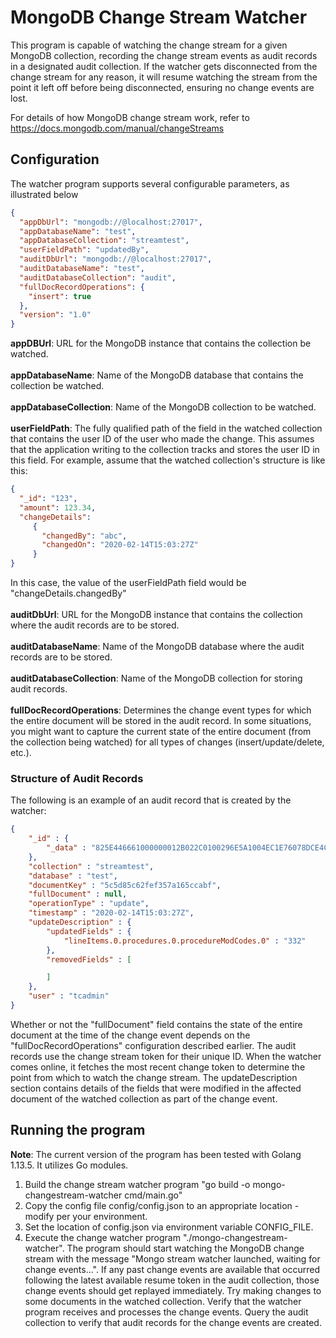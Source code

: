 # MongoDB Change Stream Watcher
This program is capable of watching the change stream for a given MongoDB collection, recording the change stream
events as audit records in a designated audit collection. If the watcher gets disconnected from the change stream 
for any reason, it will resume watching the stream from the point it left off before being disconnected, ensuring no 
change events are lost.

For details of how MongoDB change stream work, refer to https://docs.mongodb.com/manual/changeStreams

## Configuration
The watcher program supports several configurable parameters, as illustrated below
```json
{
  "appDbUrl": "mongodb://@localhost:27017",
  "appDatabaseName": "test",
  "appDatabaseCollection": "streamtest",
  "userFieldPath": "updatedBy",
  "auditDbUrl": "mongodb://@localhost:27017",
  "auditDatabaseName": "test",
  "auditDatabaseCollection": "audit",
  "fullDocRecordOperations": {
    "insert": true
  },
  "version": "1.0"
}
```
**appDBUrl**: URL for the MongoDB instance that contains the collection be watched. <br>  
**appDatabaseName**: Name of the MongoDB database that contains the collection be watched. <br>  
**appDatabaseCollection**: Name of the MongoDB collection to be watched. <br>  
**userFieldPath**: The fully qualified path of the field in the watched collection that contains the user ID of 
the user who made the change. This assumes that the application writing to the collection tracks and stores the user ID in this field. 
For example, assume that the watched collection's structure is like this:
```json
{
  "_id": "123",
  "amount": 123.34,
  "changeDetails": 
     {
       "changedBy": "abc",
       "changedOn": "2020-02-14T15:03:27Z"
     }
}
```
In this case, the value of the userFieldPath field would be "changeDetails.changedBy" <br>  
**auditDbUrl**: URL for the MongoDB instance that contains the collection where the audit records are to be stored. <br>  
**auditDatabaseName**: Name of the MongoDB database where the audit records are to be stored. <br>  
**auditDatabaseCollection**: Name of the MongoDB collection for storing audit records.<br>  
**fullDocRecordOperations**: Determines the change event types for which the entire document will be stored in the audit record. In some situations, you might want to capture the
current state of the entire document (from the collection being watched) for all types of changes (insert/update/delete, etc.). 

### Structure of Audit Records
The following is an example of an audit record that is created by the watcher:
```json
{ 
    "_id" : {
        "_data" : "825E446661000000012B022C0100296E5A1004EC1E76078DCE4C489A2BFE17218EC79F46645F696400645C5D85C62FEF357A165CCABF0004"
    }, 
    "collection" : "streamtest", 
    "database" : "test", 
    "documentKey" : "5c5d85c62fef357a165ccabf", 
    "fullDocument" : null, 
    "operationType" : "update", 
    "timestamp" : "2020-02-14T15:03:27Z", 
    "updateDescription" : {
        "updatedFields" : {
            "lineItems.0.procedures.0.procedureModCodes.0" : "332"
        }, 
        "removedFields" : [

        ]
    }, 
    "user" : "tcadmin"
}
```
Whether or not the "fullDocument" field contains the state of the entire document at the time of the change event depends on the "fullDocRecordOperations"
configuration described earlier. The audit records use the change stream token for their unique ID. When the watcher comes
online, it fetches the most recent change token to determine the point from which to watch the change stream. The updateDescription section
contains details of the fields that were modified in the affected document of the watched collection as part of the change
event.

## Running the program
**Note**: The current version of the program has been tested with Golang 1.13.5. It utilizes Go modules. 
1. Build the change stream watcher program "go build -o mongo-changestream-watcher cmd/main.go"
2. Copy the config file config/config.json to an appropriate location - modify per your environment.
3. Set the location of config.json via environment variable CONFIG_FILE.
4. Execute the change watcher program "./mongo-changestream-watcher". The program should start watching the MongoDB change stream
with the message "Mongo stream watcher launched, waiting for change events...". If any past change events are available that occurred following the latest available resume token
in the audit collection, those change events should get replayed immediately. Try making changes to some documents in the 
watched collection. Verify that the watcher program receives and processes the change events. Query the audit collection
to verify that audit records for the change events are created. 

